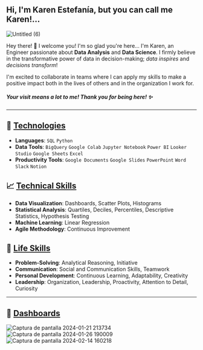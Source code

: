 ## Hi, I'm Karen Estefanía, but you can call me Karen!...
![Untitled (6)](https://github.com/Karen-Aguilar/Karen-Aguilar/assets/151496907/40f5d922-25be-4bee-be8d-005e09ded809)


Hey there! 👋 I welcome you! I'm so glad you're here...
I'm Karen, an Engineer passionate about **Data Analysis** and **Data Science**. I firmly believe in the transformative power of data in decision-making; *data inspires* and *decisions transform*!

I'm excited to collaborate in teams where I can apply my skills to make a positive impact both in the lives of others and in the organization I work for.

##### Your visit means a lot to me! Thank you for being here! ✨

---

## 🚀 [Technologies](https://github.com/pandao/editor.md "Heading link")
- **Languages**: `SQL` `Python`
- **Data Tools**: `BigQuery` `Google Colab` `Jupyter Notebook` `Power BI` `Looker Studio` `Google Sheets` `Excel`
- **Productivity Tools**: `Google Documents` `Google Slides` `PowerPoint` `Word` `Slack` `Notion`

## 📈 [Technical Skills](https://github.com/pandao/editor.md "Heading link")

- **Data Visualization**: Dashboards, Scatter Plots, Histograms
- **Statistical Analysis**: Quartiles, Deciles, Percentiles, Descriptive Statistics, Hypothesis Testing
- **Machine Learning**: Linear Regression
- **Agile Methodology**: Continuous Improvement

## 🌟 [Life Skills](https://github.com/pandao/editor.md "Heading link")

- **Problem-Solving**: Analytical Reasoning, Initiative
- **Communication**: Social and Communication Skills, Teamwork
- **Personal Development**: Continuous Learning, Adaptability, Creativity
- **Leadership**: Organization, Leadership, Proactivity, Attention to Detail, Curiosity


---
## 🌱 [Dashboards](https://github.com/pandao/editor.md "Heading link")

![Captura de pantalla 2024-01-21 213734](https://github.com/Karen-Aguilar/Karen-Aguilar/assets/151496907/631243dc-3cd1-4ce0-ab14-1eb4eb3ee3ad)
![Captura de pantalla 2024-01-26 190009](https://github.com/Karen-Aguilar/Karen-Aguilar/assets/151496907/0151d85a-800f-4281-a21a-ec462f30e7b8)
![Captura de pantalla 2024-02-14 160218](https://github.com/Karen-Aguilar/Karen-Aguilar/assets/151496907/fea36747-780f-4d0d-acc6-6bd2a5ba6c2b)

